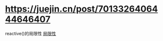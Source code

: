 # https://juejin.cn/post/7013326406444646407

reactive()的局限性 
[局限性](https://cn.vuejs.org/guide/essentials/reactivity-fundamentals.html#limitations-of-reactive)

